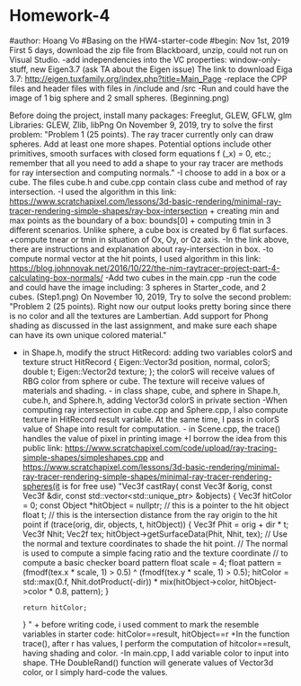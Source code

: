 # Homework-4
#author: Hoang Vo
#Basing on the HW4-starter-code
#begin: Nov 1st, 2019
First 5 days, download the zip file from Blackboard, unzip, could not run on Visual Studio.
  -add independencies into the VC properties: window-only-stuff, new Eigen3.7 (ask TA about the Eigen issue)
      The link to download Eiga 3.7: http://eigen.tuxfamily.org/index.php?title=Main_Page
  -replace the CPP files and header files with files in /include and /src
  -Run and could have the image of 1 big sphere and 2 small spheres. (Beginning.png)
  
 Before doing the project, install many packages: Freeglut, GLEW, GFLW, glm
 Libraries: GLEW, Zlib, libPng
On November 9, 2019, try to solve the first problem:
"Problem 1 (25 points). The ray tracer currently only can draw spheres. Add at least one more shapes. Potential options include other primitives, smooth surfaces with closed form equations f (_x) = 0, etc.; remember that all you need to add a shape to your ray tracer are methods for ray intersection and computing normals."
 -I choose to add in a box or a cube. The files cube.h and cube.cpp contain class cube and method of ray intersection.
 -I used the algorithm in this link: https://www.scratchapixel.com/lessons/3d-basic-rendering/minimal-ray-tracer-rendering-simple-shapes/ray-box-intersection
     + creating min and max points as the boundary of a box: bounds[0]
     + computing tmin in 3 different scenarios. Unlike sphere, a cube box is created by 6 flat surfaces.
     +compute tnear or tmin in situation of Ox, Oy, or Oz axis.
 -In the link above, there are instructions and explanation about ray-intersection in box. 
 -to compute normal vector at the hit points, I used algorithm in this link: https://blog.johnnovak.net/2016/10/22/the-nim-raytracer-project-part-4-calculating-box-normals/
 -Add two cubes in the main.cpp
 -run the code and could have the image including: 3 spheres in Starter_code, and 2 cubes. (Step1.png)
 On November 10, 2019, Try to solve the second problem:
 "Problem 2 (25 points). Right now our output looks pretty boring since there is no color and all the textures are Lambertian. Add support for Phong shading as discussed in the last assignment, and make sure each shape can have its own unique colored material."
   - in Shape.h, modify the struct HitRecord: adding two variables colorS and texture
     struct HitRecord {
       Eigen::Vector3d position, normal, colorS;
       double t;
       Eigen::Vector2d texture;
       };
      the colorS will receive values of RBG color from sphere or cube.
      The texture will receive values of materials and shading.
    - in class shape, cube, and sphere in Shape.h, cube.h, and Sphere.h, adding Vector3d colorS in private section
    -When computing ray intersection in cube.cpp and Sphere.cpp, I also compute texture in HitRecord result variable. At the same time, I pass in colorS value of Shape into result for computation.
    - in Scene.cpp, the trace() handles the value of pixel in printing image
       +I borrow the idea from this public link:  https://www.scratchapixel.com/code/upload/ray-tracing-simple-shapes/simpleshapes.cpp  and https://www.scratchapixel.com/lessons/3d-basic-rendering/minimal-ray-tracer-rendering-simple-shapes/minimal-ray-tracer-rendering-spheres(it is for free use)
       "Vec3f castRay(
    const Vec3f &orig, const Vec3f &dir,
    const std::vector<std::unique_ptr<Object>> &objects)
{
    Vec3f hitColor = 0;
    const Object *hitObject = nullptr; // this is a pointer to the hit object
    float t; // this is the intersection distance from the ray origin to the hit point
    if (trace(orig, dir, objects, t, hitObject)) {
        Vec3f Phit = orig + dir * t;
        Vec3f Nhit;
        Vec2f tex;
        hitObject->getSurfaceData(Phit, Nhit, tex);
        // Use the normal and texture coordinates to shade the hit point.
        // The normal is used to compute a simple facing ratio and the texture coordinate
        // to compute a basic checker board pattern
        float scale = 4;
        float pattern = (fmodf(tex.x * scale, 1) > 0.5) ^ (fmodf(tex.y * scale, 1) > 0.5);
        hitColor = std::max(0.f, Nhit.dotProduct(-dir)) * mix(hitObject->color, hitObject->color * 0.8, pattern);
    }

    return hitColor;
} "
    + before writing code, i used comment to mark the resemble variables in starter code: hitColor==result, hitObject==r
    +In the function trace(), after r has values, I perform the computation of hitcolor==result, having shading and color.
    -In main.cpp, I add variable color to input into shape. THe DoubleRand() function will generate values of Vector3d color, or I simply hard-code the values.
    
  
       
